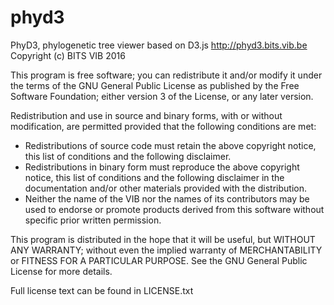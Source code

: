 # phyd3
PhyD3, phylogenetic tree viewer based on D3.js
http://phyd3.bits.vib.be
Copyright (c) BITS VIB 2016

This program is free software; 
you can redistribute it and/or modify it under the terms of the GNU General Public License as published by the Free Software Foundation; 
either version 3 of the License, or any later version.

Redistribution and use in source and binary forms, with or without modification, 
are permitted provided that the following conditions are met:
* Redistributions of source code must retain the above copyright notice, this list of conditions and the following disclaimer.
* Redistributions in binary form must reproduce the above copyright notice, this list of conditions and the following disclaimer in the documentation and/or other materials provided with the distribution.
* Neither the name of the VIB nor the names of its contributors may be used to endorse or promote products derived from this software without specific prior written permission.

This program is distributed in the hope that it will be useful, 
but WITHOUT ANY WARRANTY; without even the implied warranty of MERCHANTABILITY or FITNESS FOR A PARTICULAR PURPOSE. 
See the GNU General Public License for more details.

Full license text can be found in LICENSE.txt
